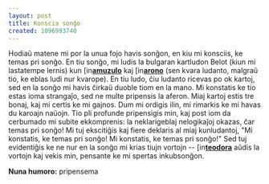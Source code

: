 ```yaml
---
layout: post
title: Konscia sonĝo
created: 1096993740
---
```

Hodiaŭ matene mi por la unua fojo havis sonĝon, en kiu mi konsciis, ke temas pri sonĝo.  En tiu sonĝo, mi ludis la bulgaran kartludon Belot (kiun mi lastatempe lernis) kun <a href="https://www.livejournal.com/userinfo.bml?user=amuzulo"><img src="https://stat.livejournal.com/img/userinfo.gif" alt="[info]" width="17" height="17" style="vertical-align: bottom; border: 0;" /></a><a href="https://amuzulo.livejournal.com/"><b>amuzulo</b></a> kaj <a href="https://www.livejournal.com/userinfo.bml?user=arono"><img src="https://stat.livejournal.com/img/userinfo.gif" alt="[info]" width="17" height="17" style="vertical-align: bottom; border: 0;" /></a><a href="https://arono.livejournal.com/"><b>arono</b></a> (sen kvara ludanto, malgraŭ tio, ke eblas ludi nur kvarope).  En tiu ludo, ĉiu ludanto ricevas po ok kartoj, sed en la sonĝo mi havis ĉirkaŭ duoble tiom en la mano.  Mi konstatis ke tio estas ioma strangaĵo, sed ne multe pripensis la aferon.  Miaj kartoj estis tre bonaj, kaj mi certis ke mi gajnos.  Dum mi ordigis ilin, mi rimarkis ke mi havas du karoajn naŭojn.  Tio pli profunde pripensigis min, kaj post iom da cerbumado mi subite ekkomprenis: la neklarigeblaj nelogikaĵoj okazas, ĉar temas pri sonĝo!  Mi tuj ekscitiĝis kaj fiere deklaris al miaj kunludantoj, "Mi konstatis, ke temas pri sonĝo!  Mi konstatis, ke temas pri sonĝo!"  Sed tuj evidentiĝis ke ne nur en la sonĝo mi krias tiujn vortojn -- <a href="https://www.livejournal.com/userinfo.bml?user=teodora"><img src="https://stat.livejournal.com/img/userinfo.gif" alt="[info]" width="17" height="17" style="vertical-align: bottom; border: 0;" /></a><a href="https://teodora.livejournal.com/"><b>teodora</b></a> aŭdis la vortojn kaj vekis min, pensante ke mi spertas inkubsonĝon.

**Nuna humoro:** pripensema
